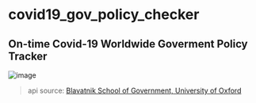 # covid19_gov_policy_checker

## On-time Covid-19 Worldwide Goverment Policy Tracker

![image](https://user-images.githubusercontent.com/47114771/158339010-ceb5dacf-25c2-464c-8a76-385b432bc6ed.png)

> api source: [Blavatnik School of Government, University of Oxford](https://www.bsg.ox.ac.uk/research/research-projects/covid-19-government-response-tracker)
